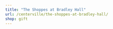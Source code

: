 ```yaml
---
title: "The Shoppes at Bradley Hall"
url: /centerville/the-shoppes-at-bradley-hall/
shop: gift
---
```

